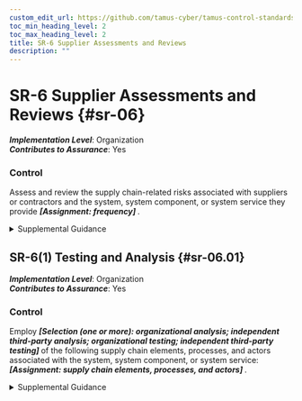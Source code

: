 ```yaml
---
custom_edit_url: https://github.com/tamus-cyber/tamus-control-standards/tree/main/content/tamus.edu/TAMUS_profile.xml
toc_min_heading_level: 2
toc_max_heading_level: 2
title: SR-6 Supplier Assessments and Reviews
description: ""
---
```


# SR-6 Supplier Assessments and Reviews {#sr-06}

_**Implementation Level**_: Organization\
_**Contributes to Assurance**_: Yes

### Control

Assess and review the supply chain-related risks associated with suppliers or contractors and the system, system component, or system service they provide <strong> <em>[Assignment: frequency]</em> </strong>.

<details>
  <summary>Supplemental Guidance</summary>

An assessment and review of supplier risk includes security and supply chain risk management processes, foreign ownership, control or influence (FOCI), and the ability of the supplier to effectively assess subordinate second-tier and third-tier suppliers and contractors. The reviews may be conducted by the organization or by an independent third party. The reviews consider documented processes, documented controls, all-source intelligence, and publicly available information related to the supplier or contractor. Organizations can use open-source information to monitor for indications of stolen information, poor development and quality control practices, information spillage, or counterfeits. In some cases, it may be appropriate or required to share assessment and review results with other organizations in accordance with any applicable rules, policies, or inter-organizational agreements or contracts.

</details>

## SR-6(1) Testing and Analysis {#sr-06.01}

_**Implementation Level**_: Organization\
_**Contributes to Assurance**_: Yes

### Control

Employ <strong> <em>[Selection (one or more): organizational analysis; independent third-party analysis; organizational testing; independent third-party testing]</em> </strong> of the following supply chain elements, processes, and actors associated with the system, system component, or system service: <strong> <em>[Assignment: supply chain elements, processes, and actors]</em> </strong>.

<details>
  <summary>Supplemental Guidance</summary>

Relationships between entities and procedures within the supply chain, including development and delivery, are considered. Supply chain elements include organizations, entities, or tools that are used for the research and development, design, manufacturing, acquisition, delivery, integration, operations, maintenance, and disposal of systems, system components, or system services. Supply chain processes include supply chain risk management programs; SCRM strategies and implementation plans; personnel and physical security programs; hardware, software, and firmware development processes; configuration management tools, techniques, and measures to maintain provenance; shipping and handling procedures; and programs, processes, or procedures associated with the production and distribution of supply chain elements. Supply chain actors are individuals with specific roles and responsibilities in the supply chain. The evidence generated and collected during analyses and testing of supply chain elements, processes, and actors is documented and used to inform organizational risk management activities and decisions.

</details>

